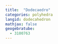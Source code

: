 ```yaml
---
title:  "Dodecaedro"
categories: polyhedra
langid: dodecahedron
mathjax: false
geogebratube:
  - 3100763
---
```


<div style="height:600px; width:800px; margin: auto;" id="applet_container3100763"></div>

